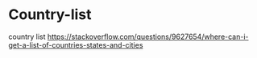 # Country-list
country list
https://stackoverflow.com/questions/9627654/where-can-i-get-a-list-of-countries-states-and-cities
